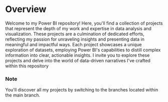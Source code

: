 

# Overview
Welcome to my Power BI repository! Here, you'll find a collection of projects that represent the depth of my work and expertise in data analysis and visualization. These projects are a culmination of dedicated efforts, reflecting my passion for unraveling insights and presenting data in meaningful and impactful ways. Each project showcases a unique exploration of datasets, employing Power BI's capabilities to distill complex information into clear, actionable insights. I invite you to explore these projects and delve into the world of data-driven narratives I've crafted within this repository

### Note
You'll discover all my projects by switching to the branches located within the main branch.


